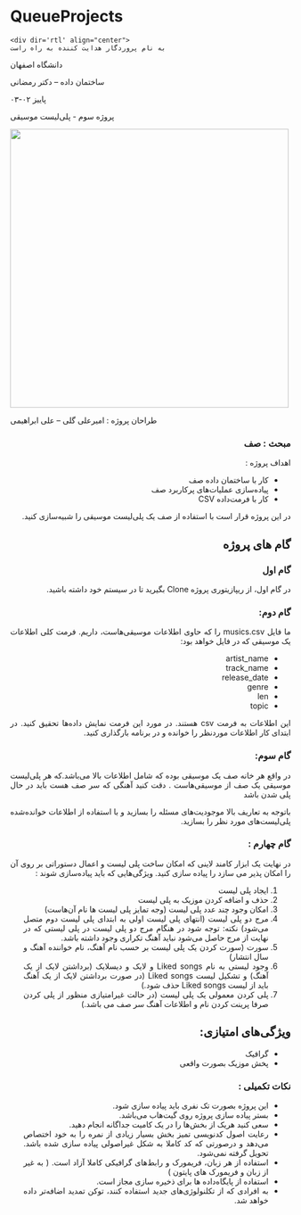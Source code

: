 # QueueProjects


    <div dir='rtl' align="center">
    به نام پروردگار هدایت کننده به راه راست

  دانشگاه اصفهان

  ساختمان داده – دکتر رمضانی 

  پاییز ۰۲-۰۳

  پروژه سوم - پلی‌لیست موسیقی 


<img src="https://s25.picofile.com/file/8454207476/Picture3.png"  width="500"/>
  
  طراحان پروژه : امیرعلی گلی – علی ابراهیمی
</div>

<div dir='rtl' align="justify">
  
### مبحث : صف
اهداف پروژه :
+	کار با ساختمان داده صف
+	پیاده‌سازی عملیات‌های پرکاربرد صف
+ کار با فرمت‌داده CSV  
  
  
در این پروژه قرار است با استفاده از صف یک پلی‌لیست موسیقی را شبیه‌سازی کنید.

## گام های پروژه
### گام اول
در گام اول، از ریپازیتوری پروژه Clone بگیرید تا در سیستم خود داشته باشید.
### گام دوم:
ما فایل musics.csv را که حاوی اطلاعات موسیقی‌هاست، داریم.
فرمت کلی اطلاعات یک موسیقی که در فایل خواهد بود:
+	artist_name
+	track_name
+	release_date
+	genre
+	len
+	topic


این اطلاعات به فرمت csv هستند. در مورد این فرمت نمایش داده‌ها تحقیق کنید.
در ابتدای کار اطلاعات موردنظر را خوانده و در برنامه بارگذاری کنید.
### گام سوم:
در واقع هر خانه صف یک موسیقی بوده که شامل اطلاعات بالا می‌باشد.که هر پلی‌لیست موسیقی یک صف از موسیقی‌هاست . دقت کنید آهنگی که سر صف هست باید در حال پلی شدن باشد 

باتوجه به تعاریف بالا موجودیت‌‌های مسئله را بسازید و با استفاده از اطلاعات خوانده‌شده پلی‌لیست‌های مورد نظر را بسازید.
  
  ### گام چهارم :
  در نهایت یک ابزار کامند لاینی که  امکان ساخت پلی لیست و اعمال دستوراتی بر روی آن را امکان پذیر می سازد را پیاده سازی کنید.
ویژگی‌هایی که باید پیاده‌سازی شوند :
1.	ایجاد پلی لیست
2.	حذف و اضافه کردن موزیک به پلی لیست
3.	امکان وجود چند عدد پلی لیست (وجه تمایز پلی لیست ها نام آن‌هاست)
4.	مرج دو پلی لیست (انتهای پلی لیست اولی به ابتدای پلی لیست دوم متصل می‌شود)
نکته: توجه شود در هنگام مرج دو پلی لیست در پلی لیستی که در نهایت از مرج حاصل می‌شود نباید آهنگ تکراری وجود داشته باشد.
5.	سورت (سورت کردن یک پلی لیست بر حسب نام آهنگ، نام خواننده آهنگ و سال انتشار)
6.	وجود لیستی به نام Liked songs و لایک و دیسلایک (برداشتن لایک از یک آهنگ) و تشکیل لیست Liked songs (در صورت برداشتن لایک از یک آهنگ باید از لیست Liked songs حذف شود.)
7.	پلی کردن معمولی یک پلی لیست (در حالت غیرامتیازی منظور از پلی کردن صرفا پرینت کردن نام و اطلاعات آهنگ سر صف می باشد.)
## ویژگی‌های امتیازی:
+ گرافیک
+ پخش موزیک بصورت واقعی

### نکات تکمیلی :
+ این پروژه بصورت تک نفری باید پیاده سازی شود.
+ بستر پیاده سازی پروژه روی گیت‌هاب می‌باشد.
+ سعی کنید هریک از بخش‌ها را در یک کامیت جداگانه انجام دهید.
+ رعایت اصول کدنویسی تمیز بخش بسیار زیادی از نمره را به خود اختصاص می‌دهد و درصورتی که کد کاملا به شکل غیراصولی پیاده سازی شده باشد. تحویل گرفته نمی‌شود.
+ استفاده از هر زبان، فریمورک و رابط‌های گرافیکی کاملا آزاد است. ( به غیر از زبان و فریمورک های پایتون )
+ استفاده از پایگاه‌داده ها برای ذخیره سازی مجاز است.
+ به افرادی که از تکلنولوژی‌های جدید استفاده کنند، توکن تمدید اضافه‌تر داده خواهد شد.




</div>
